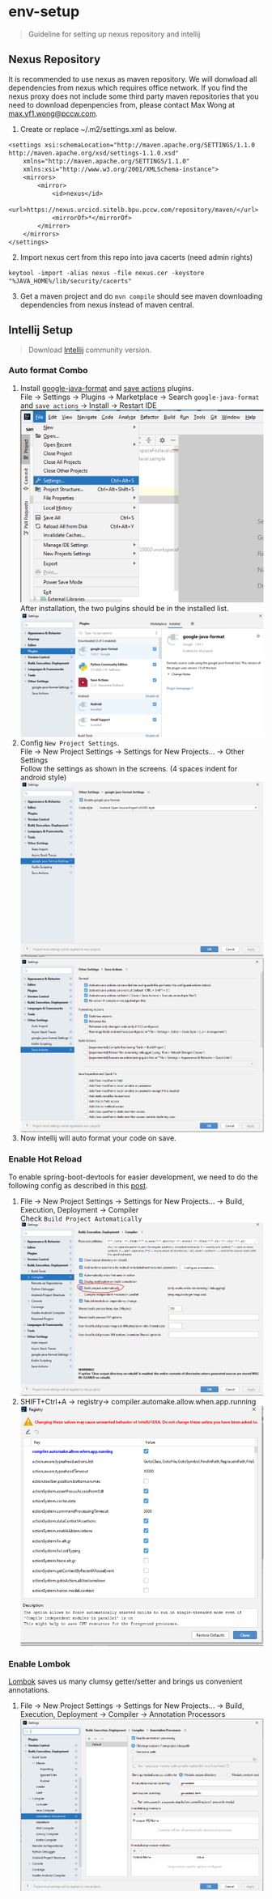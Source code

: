 # env-setup

> Guideline for setting up nexus repository and intellij

## Nexus Repository

It is recommended to use nexus as maven repository. We will donwload all dependencies from nexus which requires office network.
If you find the nexus proxy does not include some third party maven repositories that you need to download depenpencies from, please contact Max Wong at max.yf1.wong@pccw.com.

1. Create or replace ~/.m2/settings.xml as below.

```
<settings xsi:schemaLocation="http://maven.apache.org/SETTINGS/1.1.0 http://maven.apache.org/xsd/settings-1.1.0.xsd"
    xmlns="http://maven.apache.org/SETTINGS/1.1.0"
    xmlns:xsi="http://www.w3.org/2001/XMLSchema-instance">
    <mirrors>
        <mirror>
            <id>nexus</id>
            <url>https://nexus.urcicd.sitelb.bpu.pccw.com/repository/maven/</url>
            <mirrorOf>*</mirrorOf>
        </mirror>
    </mirrors>
</settings>
```

2. Import nexus cert from this repo into java cacerts (need admin rights)

```
keytool -import -alias nexus -file nexus.cer -keystore "%JAVA_HOME%/lib/security/cacerts"
```

3. Get a maven project and do `mvn compile` should see maven downloading dependencies from nexus instead of maven central.

## Intellij Setup

> Download [Intellij](https://www.jetbrains.com/idea/download/#section=windows) community version.

### Auto format Combo

1. Install [google-java-format](https://plugins.jetbrains.com/plugin/8527-google-java-format) and [save actions](https://plugins.jetbrains.com/plugin/7642-save-actions) plugins.  
   File -> Settings -> Plugins -> Marketplace -> Search `google-java-format` and `save actions` -> Install -> Restart IDE
   ![image info](./images/settings.png)  
   After installation, the two pulgins should be in the installed list.  
   ![image info](./images/installed.PNG)
1. Config `New Project Settings`.  
   File -> New Project Settings -> Settings for New Projects... -> Other Settings  
   Follow the settings as shown in the screens. (4 spaces indent for android style)  
   ![image info](./images/google-java-format.PNG)  
   ![image info](./images/save-actions.PNG)
1. Now intellij will auto format your code on save.

### Enable Hot Reload

To enable spring-boot-devtools for easier development, we need to do the following config as described in this [post](https://stackoverflow.com/questions/33869606/intellij-15-springboot-devtools-livereload-not-working).

1. File -> New Project Settings -> Settings for New Projects... -> Build, Execution, Deployment -> Compiler  
   Check `Build Project Automatically`  
   ![image info](./images/build-auto.PNG)
1. SHIFT+Ctrl+A -> registry-> compiler.automake.allow.when.app.running  
   ![image info](./images/automake.PNG)

### Enable Lombok

[Lombok](https://projectlombok.org/) saves us many clumsy getter/setter and brings us convenient annotations.

1. File -> New Project Settings -> Settings for New Projects... -> Build, Execution, Deployment -> Compiler -> Annotation Processors  
   ![image info](./images/annotation-processor.PNG)
